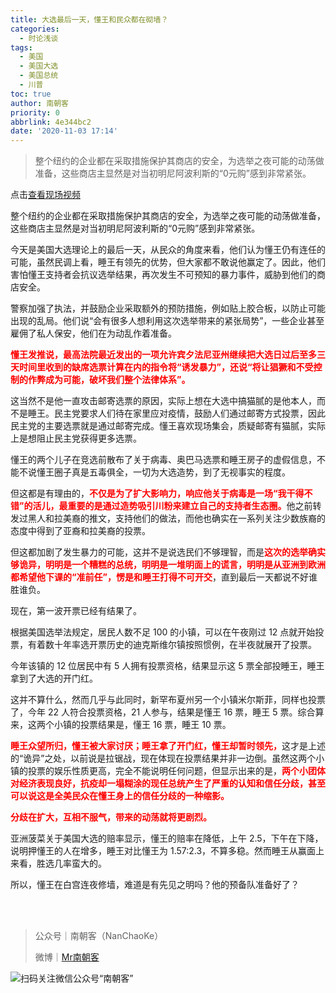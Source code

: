 ```yaml
---
title: 大选最后一天，懂王和民众都在砌墙？
categories:
  - 时论浅谈
tags:
  - 美国
  - 美国大选
  - 美国总统
  - 川普
toc: true
author: 南朝客
priority: 0
abbrlink: 4e344bc2
date: '2020-11-03 17:14'
---
```


> 整个纽约的企业都在采取措施保护其商店的安全，为选举之夜可能的动荡做准备，这些商店主显然是对当初明尼阿波利斯的“0元购”感到非常紧张。

<!-- more -->

点击[查看现场视频](http://mpvideo.qpic.cn/0b78zqaaaaaa5aabndvbqjpvbtgdadgaaaaa.f10002.mp4?dis_k=b5675765ffe65508f9f0ee9693a5e81f&dis_t=1604569989&vid=wxv_1590483654542196738&format_id=10002)



整个纽约的企业都在采取措施保护其商店的安全，为选举之夜可能的动荡做准备，这些商店主显然是对当初明尼阿波利斯的“0元购”感到非常紧张。



今天是美国大选理论上的最后一天，从民众的角度来看，他们认为懂王仍有连任的可能，虽然民调上看，睡王有领先的优势，但大家都不敢说他赢定了。因此，他们害怕懂王支持者会抗议选举结果，再次发生不可预知的暴力事件，威胁到他们的商店安全。



警察加强了执法，并鼓励企业采取额外的预防措施，例如贴上胶合板，以防止可能出现的乱局。他们说“会有很多人想利用这次选举带来的紧张局势”，一些企业甚至雇佣了私人保安，他们在为动乱作着准备。



<p style="color: red; font-weight: bold;">懂王发推说，最高法院最近发出的一项允许宾夕法尼亚州继续把大选日过后至多三天时间里收到的缺席选票计算在内的指令将“诱发暴力”，还说“将让猖獗和不受控制的作弊成为可能，破坏我们整个法律体系”。</p>



这当然不是他一直攻击邮寄选票的原因，实际上想在大选中搞猫腻的是他本人，而不是睡王。民主党要求人们待在家里应对疫情，鼓励人们通过邮寄方式投票，因此民主党的主要选票就是通过邮寄完成。懂王喜欢现场集会，质疑邮寄有猫腻，实际上是想阻止民主党获得更多选票。



懂王的两个儿子在竞选前散布了关于病毒、奥巴马选票和睡王房子的虚假信息，不能不说懂王圈子真是五毒俱全，一切为大选造势，到了无视事实的程度。



但这都是有理由的，<span style="color: red; font-weight: bold;">不仅是为了扩大影响力，响应他关于病毒是一场“我干得不错”的活儿，最重要的是通过造势吸引川粉来建立自己的支持者生态圈。</span>他之前转发过黑人和拉美裔的推文，支持他们的做法，而他也确实在一系列关注少数族裔的态度中得到了亚裔和拉美裔的投票。



但这都加剧了发生暴力的可能，这并不是说选民们不够理智，而是<span style="color: red; font-weight: bold;">这次的选举确实够诡异，明明是一个糟糕的总统，明明是一堆明面上的谎言，明明是从亚洲到欧洲都希望他下课的“准前任”，愣是和睡王打得不可开交</span>，直到最后一天都说不好谁胜谁负。



现在，第一波开票已经有结果了。



根据美国选举法规定，居民人数不足 100 的小镇，可以在午夜刚过 12 点就开始投票，有着数十年率选开票历史的迪克斯维尔镇按照惯例，在半夜就展开了投票。



今年该镇的 12 位居民中有 5 人拥有投票资格，结果显示这 5 票全部投睡王，睡王拿到了大选的开门红。



这并不算什么，然而几乎与此同时，新罕布夏州另一个小镇米尔斯菲，同样也投票了，今年 22 人符合投票资格，21 人参与，结果是懂王 16 票，睡王 5 票。综合算来，这两个小镇的投票结果是，懂王 16 票，睡王 10 票。



<span style="color: red; font-weight: bold;">睡王众望所归，懂王被大家讨厌；睡王拿了开门红，懂王却暂时领先，</span>这才是上述的“诡异”之处，以前说是拉锯战，现在体现在投票结果并非一边倒。虽然这两个小镇的投票的娱乐性质更高，完全不能说明任何问题，但显示出来的是，<span style="color: red; font-weight: bold;">两个小团体对经济表现良好，抗疫却一塌糊涂的现任总统产生了严重的认知和信任分歧，甚至可以说这是全美民众在懂王身上的信任分歧的一种缩影。</span>



<span style="color: red; font-weight: bold;">分歧在扩大，互相不服气，带来的动荡就将更剧烈。</span>



亚洲菠菜关于美国大选的赔率显示，懂王的赔率在降低，上午 2.5，下午在下降，说明押懂王的人在增多，睡王对比懂王为 1.57:2.3，不算多稳。然而睡王从赢面上来看，胜选几率蛮大的。



所以，懂王在白宫连夜修墙，难道是有先见之明吗？他的预备队准备好了？

<br>

<br>

> 公众号｜南朝客（NanChaoKe）
>
> 微博｜<a href="https://weibo.com/u/2821715870">Mr南朝客</a>



![扫码关注微信公众号“南朝客”](http://write.godread.cn/permanent/wxwbwzgzt.png)